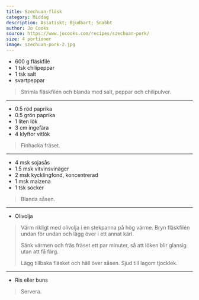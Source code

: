 ```yaml
---
title: Szechuan-fläsk
category: Middag
description: Asiatiskt; Bjudbart; Snabbt
author: Jo Cooks
source: https://www.jocooks.com/recipes/szechuan-pork/
size: 4 portioner
image: szechuan-pork-2.jpg
---
```


- 600 g fläskfilé
- 1 tsk chilipeppar
- 1 tsk salt
- svartpeppar

> Strimla fläskfilén och blanda med salt, peppar och chilipulver.

---

- 0.5 röd paprika
- 0.5 grön paprika
- 1 liten lök
- 3 cm ingefära
- 4 klyftor vitlök

> Finhacka fräset.

---

- 4 msk sojasås
- 1.5 msk vitvinsvinäger
- 2 msk kycklingfond, koncentrerad
- 1 msk maizena
- 1 tsk socker

> Blanda såsen.

---

- Olivolja

> Värm rikligt med olivolja i en stekpanna på hög värme. Bryn fläskfilén undan för undan och lägg över i ett annat kärl.
>
> Sänk värmen och fräs fräset ett par minuter, så att löken blir glansig utan att få färg.
> 
> Lägg tillbaka fläsket och häll över såsen. Sjud till lagom tjocklek.

---

- Ris eller buns

> Servera.
